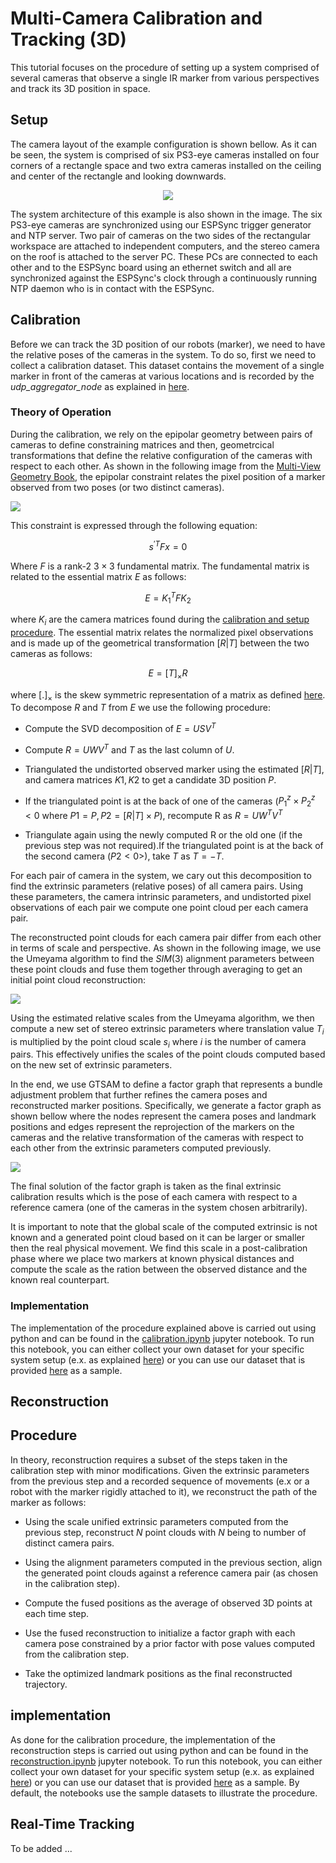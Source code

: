 # Multi-Camera Calibration and Tracking (3D)

This tutorial focuses on the procedure of setting up a system comprised of several cameras that observe a single IR marker from various perspectives and track its 3D position in space. 

## Setup
The camera layout of the example configuration is shown bellow. As it can be seen, the system is comprised of six PS3-eye cameras installed on four corners of a rectangle space and two extra cameras installed on the ceiling and center of the rectangle and looking downwards. 

<p align="center">
  <img src="../doc/ps3_eye_multi_camera.png">
</p>

The system architecture of this example is also shown in the image. The six PS3-eye cameras are synchronized using our ESPSync trigger generator and NTP server. Two pair of cameras on the two sides of the rectangular workspace are attached to independent computers, and the stereo camera on the roof is attached to the server PC. These PCs are connected to each other and to the ESPSync board using an ethernet switch and all are synchronized against the ESPSync's clock through a continuously running NTP daemon who is in contact with the ESPSync. 

## Calibration

Before we can track the 3D position of our robots (marker), we need to have the relative poses of the cameras in the system. To do so, first we need to collect a calibration dataset. This dataset contains the movement of a single marker in front of the cameras at various locations and is recorded by the *udp_aggregator_node* as explained in [here](link). 

### Theory of Operation

During the calibration, we rely on the epipolar geometry between pairs of cameras to define constraining matrices and then, geometrcical transformations that define the relative configuration of the cameras with respect to each other. As shown in the following image from the [Multi-View Geometry Book](https://www.amazon.com/Multiple-View-Geometry-Computer-Vision/dp/0521540518), the epipolar constraint relates the pixel position of a marker observed from two poses (or two distinct cameras). 

![](../doc/fundamental_constraint.webp)

This constraint is expressed through the following equation:

$${s^\prime}^T F x =0$$

Where $F$ is a rank-2 $3\times3$ fundamental matrix. The fundamental matrix is related to the essential matrix $E$ as follows:

$$E = {K_1}^TFK_2$$

where $K_i$ are the camera matrices found during the [calibration and setup procedure](). The essential matrix relates the normalized pixel observations and is made up of the geometrical transformation $[R|T]$ between the two cameras as follows:

$$E =[T]_{\times}R$$

where $[.]_{\times}$ is the skew symmetric representation of a matrix as defined [here](). To decompose $R$ and $T$ from $E$ we use the following procedure:

- Compute the SVD decomposition of $E=USV^T$

- Compute $R = UWV^T$ and $T$ as the last column of $U$. 

- Triangulated the undistorted observed marker using the estimated $[R|T]$, and camera matrices $K1, K2$ to get a candidate 3D position $P$. 

- If the triangulated point is at the back of one of the cameras ($P_1^z \times P_2^z<0$ where $P1 = P, P2 = [R|T] \times P$), recompute R as $R = UW^TV^T$

- Triangulate again using the newly computed R or the old one (if the previous step was not required).If the triangulated point is at the back of the second camera ($P2<0$>), take $T$ as $T=-T$.

For each pair of camera in the system, we cary out this decomposition to find the extrinsic parameters (relative poses) of all camera pairs. Using these parameters, the camera intrinsic parameters, and undistorted pixel observations of each pair we compute one point cloud per each camera pair. 

The reconstructed point clouds for each camera pair differ from each other in terms of scale and perspective. As shown in the following image, we use the Umeyama algorithm to find the $SIM(3)$ alignment parameters between these point clouds and fuse them together through averaging to get an initial point cloud reconstruction:

![](../doc/multi-view-pc.png)

Using the estimated relative scales from the Umeyama algorithm, we then compute a new set of stereo extrinsic parameters where translation value $T_i$ is multiplied by the point cloud scale $s_i$ where $i$ is the number of camera pairs. This effectively unifies the scales of the point clouds computed based on the new set of extrinsic parameters. 

In the end, we use GTSAM to define a factor graph that represents a bundle adjustment problem that further refines the camera poses and reconstructed marker positions. Specifically, we generate a factor graph as shown bellow where the nodes represent the camera poses and landmark positions and edges represent the reprojection of the markers on the cameras and the relative transformation of the cameras with respect to each other from the extrinsic parameters computed previously.

![](../doc/multi-camera-factor-graph.png)

The final solution of the factor graph is taken as the final extrinsic calibration results which is the pose of each camera with respect to a reference camera (one of the cameras in the system chosen arbitrarily). 

It is important to note that the global scale of the computed extrinsic is not known and a generated point cloud based on it can be larger or smaller then the real physical movement. We find this scale in a post-calibration phase where we place two markers at known physical distances and compute the scale as the ration between the observed distance and the known real counterpart. 

### Implementation

The implementation of the procedure explained above is carried out using python and can be found in the [calibration.ipynb]() jupyter notebook. To run this notebook, you can either collect your own dataset for your specific system setup (e.x. as explained [here]()) or you can use our dataset that is provided [here]() as a sample. 

## Reconstruction
## Procedure

In theory, reconstruction requires a subset of the steps taken in the calibration step with minor modifications. Given the extrinsic parameters from the previous step and a recorded sequence of movements (e.x or a robot with the marker rigidly attached to it), we reconstruct the path of the marker as follows:

- Using the scale unified extrinsic parameters computed from the previous step, reconstruct $N$ point clouds with $N$ being to number of distinct camera pairs. 

- Using the alignment parameters computed in the previous section, align the generated point clouds against a reference camera pair (as chosen in the calibration step).

- Compute the fused positions as the average of observed 3D points at each time step. 

- Use the fused reconstruction to initialize a factor graph with each camera pose constrained by a prior factor with pose values computed from the calibration step. 

- Take the optimized landmark positions as the final reconstructed trajectory. 

## implementation

As done for the calibration procedure, the implementation of the reconstruction steps is carried out using python and can be found in the [reconstruction.ipynb]() jupyter notebook. To run this notebook, you can either collect your own dataset for your specific system setup (e.x. as explained [here]()) or you can use our dataset that is provided [here]() as a sample. By default, the notebooks use the sample datasets to illustrate the procedure.

## Real-Time Tracking

To be added ...
